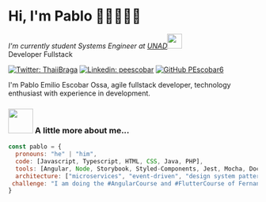 # Hi, I'm Pablo 👋🏽🧑🏽‍💻

<p><em>I'm currently student Systems Engineer at <a href="https://www.unad.edu.co">UNAD</a><img src="https://media.giphy.com/media/WUlplcMpOCEmTGBtBW/giphy.gif" width="30"></em></br>Developer Fullstack</p>



[![Twitter: ThaiiBraga](https://img.shields.io/twitter/follow/Pabl0_Eskobar?style=social)](https://twitter.com/Pabl0_Eskobar)
[![Linkedin: peescobar](https://img.shields.io/badge/-peescobar-blue?style=flat-square&logo=Linkedin&logoColor=white&link=https://www.linkedin.com/in/peescobar/)](https://www.linkedin.com/in/peescobar/)
[![GitHub PEscobar6](https://img.shields.io/github/followers/PEscobar6?label=follow&style=social)](https://github.com/PEscobar6)


I'm Pablo Emilio Escobar Ossa, agile fullstack developer, technology enthusiast with experience in development.


### <img src="https://media.giphy.com/media/VgCDAzcKvsR6OM0uWg/giphy.gif" width="50"> A little more about me... 
```javascript
const pablo = {
  pronouns: "he" | "him",
  code: [Javascript, Typescript, HTML, CSS, Java, PHP],
  tools: [Angular, Node, Storybook, Styled-Components, Jest, Mocha, Docker],
  architecture: ["microservices", "event-driven", "design system pattern"],
 challenge: "I am doing the #AngularCourse and #FlutterCourse of Fernando Herrera"
}
```
